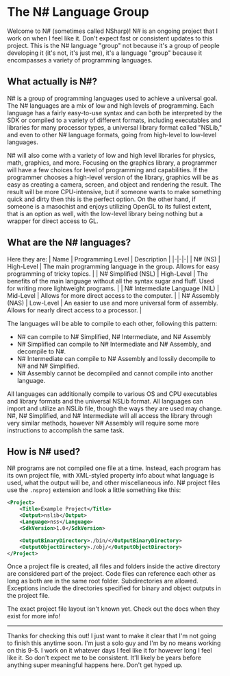 # The N# Language Group

Welcome to N# (sometimes called NSharp)! N# is an ongoing project that I work
on when I feel like it. Don't expect fast or consistent updates to this
project. This is the N# language "group" not because it's a group of people
developing it (it's not, it's just me), it's a language "group" because it
encompasses a variety of programming languages.

## What actually is N#?

N# is a group of programming languages used to achieve a universal goal. The N# languages are a mix of low and high levels of programming. Each language has a fairly easy-to-use syntax and can both be interpreted by the SDK or compiled to a variety of different formats, including executables and libraries for many processor types, a universal library format called "NSLib," and even to other N# language formats, going from high-level to low-level languages.

N# will also come with a variety of low and high level libraries for physics, math, graphics, and more. Focusing on the graphics library, a programmer will have a few choices for level of programming and capabilities. If the programmer chooses a high-level version of the library, graphics will be as easy as creating a camera, screen, and object and rendering the result. The result will be more CPU-intensive, but if someone wants to make something quick and dirty then this is the perfect option. On the other hand, if someone is a masochist and enjoys utilizing OpenGL to its fullest extent, that is an option as well, with the low-level library being nothing but a wrapper for direct access to GL.

## What are the N# languages?

Here they are:
| Name | Programming Level | Description |
|-|-|-|
| N# (NS) | High-Level | The main programming language in the group. Allows for easy programming of tricky topics. |
| N# Simplified (NSL) | High-Level | The benefits of the main language without all the syntax sugar and fluff. Used for writing more lightweight programs. |
| N# Intermediate Language (NIL) | Mid-Level | Allows for more direct access to the computer. |
| N# Assembly (NAS) | Low-Level | An easier to use and more universal form of assembly. Allows for nearly direct access to a processor. |

The languages will be able to compile to each other, following this pattern:

- N# can compile to N# Simplified, N# Intermediate, and N# Assembly
- N# Simplified can compile to N# Intermediate and N# Assembly, and decompile to N#.
- N# Intermediate can compile to N# Assembly and lossily decompile to N# and N# Simplified.
- N# Assembly cannot be decompiled and cannot compile into another language.

All languages can additionally compile to various OS and CPU executables and library formats and the universal NSLib format. All languages can import and utilize an NSLib file, though the ways they are used may change. N#, N# Simplified, and N# Intermediate will all access the library through very similar methods, however N# Assembly will require some more instructions to accomplish the same task.

## How is N# used?

N# programs are not compiled one file at a time. Instead, each program has its own project file, with XML-styled property info about what language is used, what the output will be, and other miscellaneous info. N# project files use the `.nsproj` extension and look a little something like this:

```xml
<Project>
    <Title>Example Project</Title>
    <Output>nslib</Output>
    <Language>nss</Language>
    <SdkVersion>1.0</SdkVersion>

    <OutputBinaryDirectory>./bin/</OutputBinaryDirectory>
    <OutputObjectDirectory>./obj/</OutputObjectDirectory>
</Project>
```

Once a project file is created, all files and folders inside the active directory are considered part of the project. Code files can reference each other as long as both are in the same root folder. Subdirectories are allowed. Exceptions include the directories specified for binary and object outputs in the project file.

The exact project file layout isn't known yet. Check out the docs when they exist for more info!

---

Thanks for checking this out! I just want to make it clear that I'm not going to finish this anytime soon. I'm just a solo guy and I'm by no means working on this 9-5. I work on it whatever days I feel like it for however long I feel like it. So don't expect me to be consistent. It'll likely be years before anything super meaningful happens here. Don't get hyped up.
